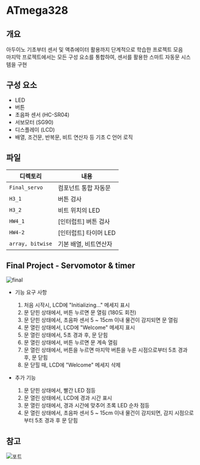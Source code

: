 # ATmega328

## 개요
아두이노 기초부터 센서 및 액츄에이터 활용까지 단계적으로 학습한 프로젝트 모음  
마지막 프로젝트에서는 모든 구성 요소를 통합하여, 센서를 활용한 스마트 자동문 시스템을 구현

## 구성 요소
- LED
- 버튼
- 초음파 센서 (HC-SR04)
- 서보모터 (SG90)
- 디스플레이 (LCD)
- 배열, 조건문, 반복문, 비트 연산자 등 기초 C 언어 로직

## 파일

| 디렉토리            | 내용                      |
| --------------- | ----------------------- |
| `Final_servo`        | 컴포넌트 통합 자동문    |
| `H3_1`     | 버튼 검사       |
| `H3_2` | 비트 위치의 LED           |
| `HW4_1`      | [인터럽트] 버튼 검사              |
| `HW4-2`    | [인터럽트] 타이머 LED     |
| `array, bitwise`   | 기본 배열, 비트연산자 |


## Final Project - Servomotor & timer
![final](https://github.com/user-attachments/assets/867a5cdf-8a24-4c2d-80b2-72eef88b8586)

- 기능 요구 사항
  1. 처음 시작시, LCD에 "Initializing..." 메세지 표시
  2.  문 닫힌 상태에서, 버튼 누르면 문 열림 (180도 회전)
  3. 문 닫힌 상태에서, 초음파 센서 5 ~ 15cm 이내 물건이 감지되면 문 열림
  4. 문 열린 상태에서, LCD에 "Welcome" 메세지 표시
  5. 문 열린 상태에서, 5초 경과 후, 문 닫힘
  6. 문 열린 상태에서, 버튼 누르면 문 계속 열림
  7. 문 열린 상태에서, 버튼을 누르면 마지막 버튼을 누른 시점으로부터 5초 경과 후, 문 닫힘
  8. 문 닫힐 때, LCD에 "Welcome" 메세지 삭제

- 추가 기능
  1. 문 닫힌 상태에서, 빨간 LED 점등
  2. 문 열린 상태에서, LCD에 경과 시간 표시
  3. 문 열린 상태에서, 경과 시간에 맞추어 초록 LED 순차 점등
  4. 문 열린 상태에서, 초음파 센서 5 ~ 15cm 이내 물건이 감지되면, 감지 시점으로부터 5초 경과 후 문 닫힘

## 참고
![포트](https://github.com/user-attachments/assets/3dc5e280-0ea9-40ec-b4ca-5b491bbe36c6)
